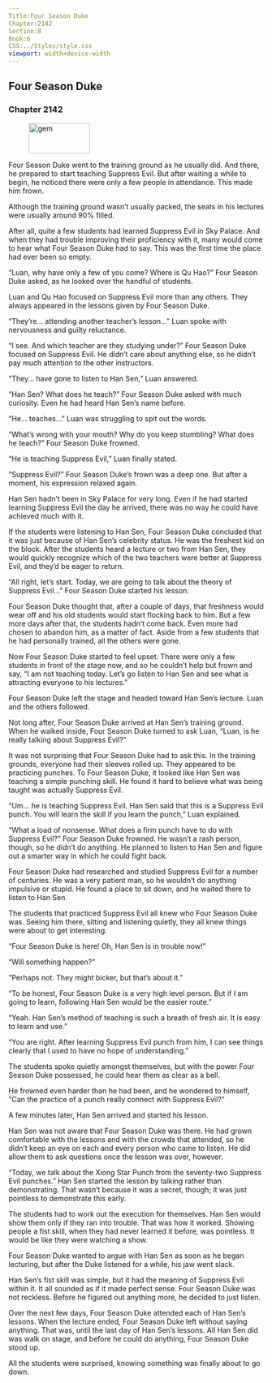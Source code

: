 ```yaml
---
Title:Four Season Duke 
Chapter:2142 
Section:8 
Book:6 
CSS:../Styles/style.css 
viewport: width=device-width
---
```

  
## Four Season Duke
### Chapter 2142
  
<figure>
	<img src="../Images/gem.gif" alt="gem" id="gem" width="120" height="60" />
</figure>
  

  
Four Season Duke went to the training ground as he usually did. And there, he prepared to start teaching Suppress Evil. But after waiting a while to begin, he noticed there were only a few people in attendance. This made him frown.

Although the training ground wasn’t usually packed, the seats in his lectures were usually around 90% filled.

After all, quite a few students had learned Suppress Evil in Sky Palace. And when they had trouble improving their proficiency with it, many would come to hear what Four Season Duke had to say. This was the first time the place had ever been so empty.

“Luan, why have only a few of you come? Where is Qu Hao?” Four Season Duke asked, as he looked over the handful of students.

Luan and Qu Hao focused on Suppress Evil more than any others. They always appeared in the lessons given by Four Season Duke.

“They’re… attending another teacher’s lesson…” Luan spoke with nervousness and guilty reluctance.

“I see. And which teacher are they studying under?” Four Season Duke focused on Suppress Evil. He didn’t care about anything else, so he didn’t pay much attention to the other instructors.

“They… have gone to listen to Han Sen,” Luan answered.

“Han Sen? What does he teach?” Four Season Duke asked with much curiosity. Even he had heard Han Sen’s name before.

“He… teaches…” Luan was struggling to spit out the words.

“What’s wrong with your mouth? Why do you keep stumbling? What does he teach?” Four Season Duke frowned.

“He is teaching Suppress Evil,” Luan finally stated.

“Suppress Evil?” Four Season Duke’s frown was a deep one. But after a moment, his expression relaxed again.

Han Sen hadn’t been in Sky Palace for very long. Even if he had started learning Suppress Evil the day he arrived, there was no way he could have achieved much with it.

If the students were listening to Han Sen, Four Season Duke concluded that it was just because of Han Sen’s celebrity status. He was the freshest kid on the block. After the students heard a lecture or two from Han Sen, they would quickly recognize which of the two teachers were better at Suppress Evil, and they’d be eager to return.

“All right, let’s start. Today, we are going to talk about the theory of Suppress Evil…” Four Season Duke started his lesson.

Four Season Duke thought that, after a couple of days, that freshness would wear off and his old students would start flocking back to him. But a few more days after that, the students hadn’t come back. Even more had chosen to abandon him, as a matter of fact. Aside from a few students that he had personally trained, all the others were gone.

Now Four Season Duke started to feel upset. There were only a few students in front of the stage now, and so he couldn’t help but frown and say, “I am not teaching today. Let’s go listen to Han Sen and see what is attracting everyone to his lectures.”

Four Season Duke left the stage and headed toward Han Sen’s lecture. Luan and the others followed.

Not long after, Four Season Duke arrived at Han Sen’s training ground. When he walked inside, Four Season Duke turned to ask Luan, “Luan, is he really talking about Suppress Evil?”

It was not surprising that Four Season Duke had to ask this. In the training grounds, everyone had their sleeves rolled up. They appeared to be practicing punches. To Four Season Duke, it looked like Han Sen was teaching a simple punching skill. He found it hard to believe what was being taught was actually Suppress Evil.

“Um… he is teaching Suppress Evil. Han Sen said that this is a Suppress Evil punch. You will learn the skill if you learn the punch,” Luan explained.

“What a load of nonsense. What does a firm punch have to do with Suppress Evil?” Four Season Duke frowned. He wasn’t a rash person, though, so he didn’t do anything. He planned to listen to Han Sen and figure out a smarter way in which he could fight back.

Four Season Duke had researched and studied Suppress Evil for a number of centuries. He was a very patient man, so he wouldn’t do anything impulsive or stupid. He found a place to sit down, and he waited there to listen to Han Sen.

The students that practiced Suppress Evil all knew who Four Season Duke was. Seeing him there, sitting and listening quietly, they all knew things were about to get interesting.

“Four Season Duke is here! Oh, Han Sen is in trouble now!”

“Will something happen?”

“Perhaps not. They might bicker, but that’s about it.”

“To be honest, Four Season Duke is a very high level person. But if I am going to learn, following Han Sen would be the easier route.”

“Yeah. Han Sen’s method of teaching is such a breath of fresh air. It is easy to learn and use.”

“You are right. After learning Suppress Evil punch from him, I can see things clearly that I used to have no hope of understanding.”

The students spoke quietly amongst themselves, but with the power Four Season Duke possessed, he could hear them as clear as a bell.

He frowned even harder than he had been, and he wondered to himself, “Can the practice of a punch really connect with Suppress Evil?”

A few minutes later, Han Sen arrived and started his lesson.

Han Sen was not aware that Four Season Duke was there. He had grown comfortable with the lessons and with the crowds that attended, so he didn’t keep an eye on each and every person who came to listen. He did allow them to ask questions once the lesson was over, however.

“Today, we talk about the Xiong Star Punch from the seventy-two Suppress Evil punches.” Han Sen started the lesson by talking rather than demonstrating. That wasn’t because it was a secret, though; it was just pointless to demonstrate this early.

The students had to work out the execution for themselves. Han Sen would show them only if they ran into trouble. That was how it worked. Showing people a fist skill, when they had never learned it before, was pointless. It would be like they were watching a show.

Four Season Duke wanted to argue with Han Sen as soon as he began lecturing, but after the Duke listened for a while, his jaw went slack.

Han Sen’s fist skill was simple, but it had the meaning of Suppress Evil within it. It all sounded as if it made perfect sense. Four Season Duke was not reckless. Before he figured out anything more, he decided to just listen.

Over the next few days, Four Season Duke attended each of Han Sen’s lessons. When the lecture ended, Four Season Duke left without saying anything. That was, until the last day of Han Sen’s lessons. All Han Sen did was walk on stage, and before he could do anything, Four Season Duke stood up.

All the students were surprised, knowing something was finally about to go down.